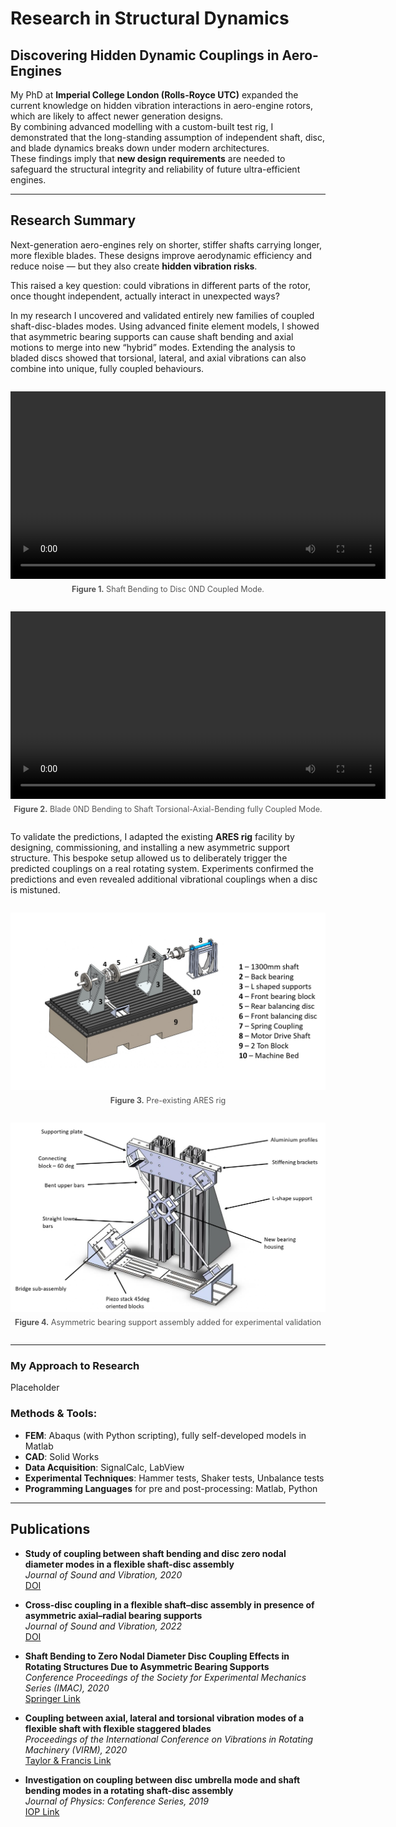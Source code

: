 # Research in Structural Dynamics

## Discovering Hidden Dynamic Couplings in Aero-Engines

My PhD at **Imperial College London (Rolls-Royce UTC)** expanded the current knowledge on hidden vibration interactions in aero-engine rotors, which are likely to affect newer generation designs.  
By combining advanced modelling with a custom-built test rig, I demonstrated that the long-standing assumption of independent shaft, disc, and blade dynamics breaks down under modern architectures.  
These findings imply that **new design requirements** are needed to safeguard the structural integrity and reliability of future ultra-efficient engines.

---

## Research Summary

Next-generation aero-engines rely on shorter, stiffer shafts carrying longer, more flexible blades.  These designs improve aerodynamic efficiency and reduce noise — but they also create **hidden vibration risks**.  

This raised a key question: could vibrations in different parts of the rotor, once thought independent, actually interact in unexpected ways?

In my research I uncovered and validated entirely new families of coupled shaft-disc-blades modes. Using advanced finite element models, I showed that asymmetric bearing supports can cause shaft bending and axial motions to merge into new “hybrid” modes. Extending the analysis to bladed discs showed that torsional, lateral, and axial vibrations can also combine into unique, fully coupled behaviours.

<div style="text-align: center; margin: 2em 0;">
  <video width="600" controls>
    <source src="/assets/videos/IMAC_Mode_6_NR.mp4" type="video/mp4">
    Your browser can’t play this video. <a href="/assets/videos/IMAC_Mode_6_NR.mp4">Download it here.</a>
  </video>
  <p style="font-size: 0.9em; color: #555; margin-top: 0.5em;">
    <strong>Figure 1.</strong> Shaft Bending to Disc 0ND Coupled Mode.
  </p>
</div>

<div style="text-align: center; margin: 2em 0;">
  <video width="600" controls>
    <source src="/assets/videos/Blades_290.mp4" type="video/mp4">
    Your browser can’t play this video. <a href="/assets/videos/Blades_290.mp4">Download it here.</a>
  </video>
  <p style="font-size: 0.9em; color: #555; margin-top: 0.5em;">
    <strong>Figure 2.</strong> Blade 0ND Bending to Shaft Torsional-Axial-Bending fully Coupled Mode.
  </p>
</div>



To validate the predictions, I adapted the existing **ARES rig** facility by designing, commissioning, and installing a new asymmetric support structure. This bespoke setup allowed us to deliberately trigger the predicted couplings on a real rotating system. Experiments confirmed the predictions and even revealed additional vibrational couplings when a disc is mistuned.

<div style="text-align: center; margin: 2em 0;">
  <img src="assets/images/ARES_OLD_CAD_3_page-0001.jpg" alt="ARES CAD model" width="600">
  <p style="font-size: 0.9em; color: #555; margin-top: 0.5em;">
    <strong>Figure 3.</strong> Pre-existing ARES rig
  </p>
</div>

<div style="text-align: center; margin: 2em 0;">
  <img src="assets/images/Assembly_Cool_Picture2_page-0001.jpg" alt="ARES assembled rig" width="600">
  <p style="font-size: 0.9em; color: #555; margin-top: 0.5em;">
    <strong>Figure 4.</strong> Asymmetric bearing support assembly added for experimental validation
  </p>
</div>


---
### My Approach to Research

Placeholder

### Methods & Tools:

- **FEM**: Abaqus (with Python scripting), fully self-developed models in Matlab
- **CAD**: Solid Works
- **Data Acquisition**: SignalCalc, LabView
- **Experimental Techniques**: Hammer tests, Shaker tests, Unbalance tests
- **Programming Languages** for pre and post-processing: Matlab, Python

---

## Publications

- **Study of coupling between shaft bending and disc zero nodal diameter modes in a flexible shaft-disc assembly**  
  *Journal of Sound and Vibration, 2020*  
  [DOI](https://doi.org/10.1016/j.jsv.2020.115362)

- **Cross-disc coupling in a flexible shaft–disc assembly in presence of asymmetric axial–radial bearing supports**  
  *Journal of Sound and Vibration, 2022*  
  [DOI](https://doi.org/10.1016/j.jsv.2022.116826)

- **Shaft Bending to Zero Nodal Diameter Disc Coupling Effects in Rotating Structures Due to Asymmetric Bearing Supports**  
  *Conference Proceedings of the Society for Experimental Mechanics Series (IMAC), 2020*  
  [Springer Link](https://link.springer.com/chapter/10.1007/978-3-030-47717-2_38)

- **Coupling between axial, lateral and torsional vibration modes of a flexible shaft with flexible staggered blades**  
  *Proceedings of the International Conference on Vibrations in Rotating Machinery (VIRM), 2020*  
  [Taylor & Francis Link](https://www.taylorfrancis.com/chapters/oa-edit/10.1201/9781003132639-21/coupling-axial-lateral-torsional-vibration-modes-flexible-shaft-flexible-staggered-blades-tuzzi-schwingshackl-green)

- **Investigation on coupling between disc umbrella mode and shaft bending modes in a rotating shaft-disc assembly**  
  *Journal of Physics: Conference Series, 2019*  
  [IOP Link](https://iopscience.iop.org/issue/1742-6596/1264/1)
